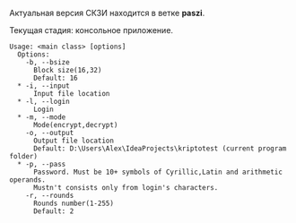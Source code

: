Актуальная версия СКЗИ находится в ветке **paszi**.

Текущая стадия: консольное приложение.

```
Usage: <main class> [options]
  Options:
    -b, --bsize
      Block size(16,32)
      Default: 16
  * -i, --input
      Input file location
  * -l, --login
      Login
  * -m, --mode
      Mode(encrypt,decrypt)
    -o, --output
      Output file location
      Default: D:\Users\Alex\IdeaProjects\kriptotest (current program folder)
  * -p, --pass
      Password. Must be 10+ symbols of Cyrillic,Latin and arithmetic operands. 
      Mustn't consists only from login's characters.
    -r, --rounds
      Rounds number(1-255)
      Default: 2
```
